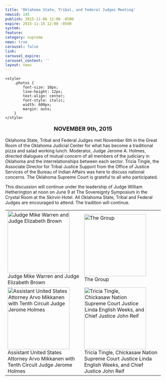 ```yaml
---
title: 'Oklahoma State, Tribal, and Federal Judges Meeting'
newsid: 145
publish: 2015-11-06 12:00 -0500
expire: 2015-11-16 12:00 -0500
system: 
feature: 
category: supreme
news: true
carousel: false
link: 
carousel_expire: 
carousel_content: ''
layout: news
---
```

	<style>
		.photos {
			font-size: 10px;
			line-height: 12px;
			text-align: center;
			font-style: italic;
			width: 600px;
			margin: auto;
		}
	</style>
<p style="font-size: large; text-align: center;">
<strong>NOVEMBER 9th, 2015</strong>
</p>   
<p>Oklahoma State, Tribal and Federal Judges met November 6th in the Great Room of the Oklahoma Judicial Center for what has become a traditional pizza and salad working lunch. Moderator, Judge Jerome A. Holmes, directed dialogues of mutual concern of all members of the judiciary in Oklahoma and the interrelationships between each sector. Tricia Tingle, the Associate Director for Tribal Justice Support from the Office of Justice Services of the Bureau of Indian Affairs was here to discuss national concerns. The Oklahoma Supreme Court is grateful to all who participated.</p>
<p>This discussion will continue under the leadership of Judge William Hetherington at noon on June 9 at The Sovereignty Symposium in the Crystal Room at the Skirvin Hotel. All Oklahoma State, Tribal and Federal Judges are encouraged to attend. The tradition will continue.</p>   
<p style="text-align: center;">
<table class="photos">
	<tr>
		<td><img style="height: 200px;" alt="Judge Mike Warren and Judge Elizabeth Brown" src="http://www.oscn.net/assets/img/judges-meeting_001.jpg" /><br />
			Judge Mike Warren and Judge Elizabeth Brown
		</td>
		<td><img style="height: 200px;" alt="The Group" src="http://www.oscn.net/assets/img/judges-meeting_002.jpg" /><br />
		The Group</td>
	</tr>
	<tr>
		<td><img style="height: 200px;" alt="Assistant United States Attorney Arvo Mikkanen with Tenth Circuit Judge Jerome Holmes" src="http://www.oscn.net/assets/img/judges-meeting_003.jpg" /><br />
		Assistant United States Attorney Arvo Mikkanen with Tenth Circuit Judge Jerome Holmes
		</td>
		<td><img style="height: 200px;" alt="Tricia Tingle, Chickasaw Nation Supreme Court Justice Linda English Weeks, and Chief Justice John Reif" src="http://www.oscn.net/assets/img/judges-meeting_004.jpg" /><br />
		Tricia Tingle, Chickasaw Nation Supreme Court Justice Linda English Weeks, and Chief Justice John Reif
		</td>
	</tr>
</table>
</p>
<p></p>
<p></p>